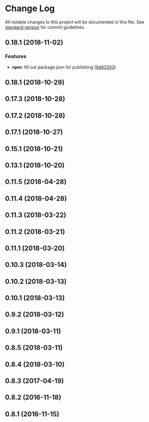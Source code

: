 # Change Log

All notable changes to this project will be documented in this file. See [standard-version](https://github.com/conventional-changelog/standard-version) for commit guidelines.

<a name="0.18.1"></a>
## 0.18.1 (2018-11-02)


### Features

* **npm:** fill out package.json for publishing ([9d43303](https://github.com/feildmaster/UnderScript/commit/9d43303))



<a name="0.18.1"></a>
## 0.18.1 (2018-10-29)



<a name="0.17.3"></a>
## 0.17.3 (2018-10-28)



<a name="0.17.2"></a>
## 0.17.2 (2018-10-28)



<a name="0.17.1"></a>
## 0.17.1 (2018-10-27)



<a name="0.15.1"></a>
## 0.15.1 (2018-10-21)



<a name="0.13.1"></a>
## 0.13.1 (2018-10-20)



<a name="0.11.5"></a>
## 0.11.5 (2018-04-28)



<a name="0.11.4"></a>
## 0.11.4 (2018-04-28)



<a name="0.11.3"></a>
## 0.11.3 (2018-03-22)



<a name="0.11.2"></a>
## 0.11.2 (2018-03-21)



<a name="0.11.1"></a>
## 0.11.1 (2018-03-20)



<a name="0.10.3"></a>
## 0.10.3 (2018-03-14)



<a name="0.10.2"></a>
## 0.10.2 (2018-03-13)



<a name="0.10.1"></a>
## 0.10.1 (2018-03-13)



<a name="0.9.2"></a>
## 0.9.2 (2018-03-12)



<a name="0.9.1"></a>
## 0.9.1 (2018-03-11)



<a name="0.8.5"></a>
## 0.8.5 (2018-03-11)



<a name="0.8.4"></a>
## 0.8.4 (2018-03-10)



<a name="0.8.3"></a>
## 0.8.3 (2017-04-19)



<a name="0.8.2"></a>
## 0.8.2 (2016-11-18)



<a name="0.8.1"></a>
## 0.8.1 (2016-11-15)
